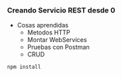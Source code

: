 


### Creando Servicio REST desde 0

- Cosas aprendidas
    * Metodos HTTP
    * Montar WebServices
    * Pruebas con Postman
    * CRUD

```
npm install
```

